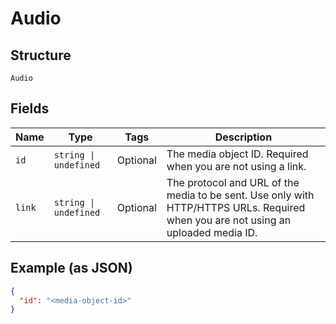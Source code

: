 
# Audio

## Structure

`Audio`

## Fields

| Name | Type | Tags | Description |
|  --- | --- | --- | --- |
| `id` | `string \| undefined` | Optional | The media object ID. Required when you are not using a link. |
| `link` | `string \| undefined` | Optional | The protocol and URL of the media to be sent. Use only with HTTP/HTTPS URLs. Required when you are not using an uploaded media ID. |

## Example (as JSON)

```json
{
  "id": "<media-object-id>"
}
```

